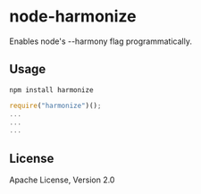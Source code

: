 node-harmonize
==============
Enables node's --harmony flag programmatically.

Usage
-----
`npm install harmonize`

```javascript
require("harmonize")();
...
...
...
```

License
-------
Apache License, Version 2.0
